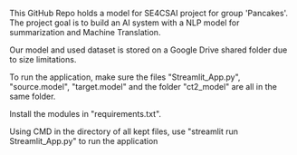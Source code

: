 This GitHub Repo holds a model for SE4CSAI project for group 'Pancakes'. The project goal is to build an AI system with a NLP model for summarization and Machine Translation.

Our model and used dataset is stored on a Google Drive shared folder due to size limitations.

To run the application, make sure the files "Streamlit_App.py", "source.model", "target.model" and the folder "ct2_model" are all in the same folder. 

Install the modules in "requirements.txt". 

Using CMD in the directory of all kept files, use "streamlit run Streamlit_App.py" to run the application
